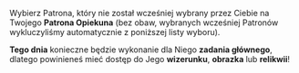 Wybierz Patrona, który nie został wcześniej wybrany przez Ciebie na Twojego **Patrona Opiekuna** (bez obaw, wybranych wcześniej Patronów wykluczyliśmy automatycznie z poniższej listy wyboru).

**Tego dnia** konieczne będzie wykonanie dla Niego **zadania głównego**, dlatego powinieneś mieć dostęp do Jego **wizerunku**, **obrazka** lub **relikwii**!
